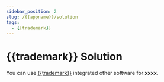 ```yaml
---
sidebar_position: 2
slug: /{{appname}}/solution
tags:
  - {{trademark}}
---
```


# {{trademark}} Solution

You can use [{{trademark}}](https://www.jenkins.io/solutions/) integrated other software for **xxxx**.
